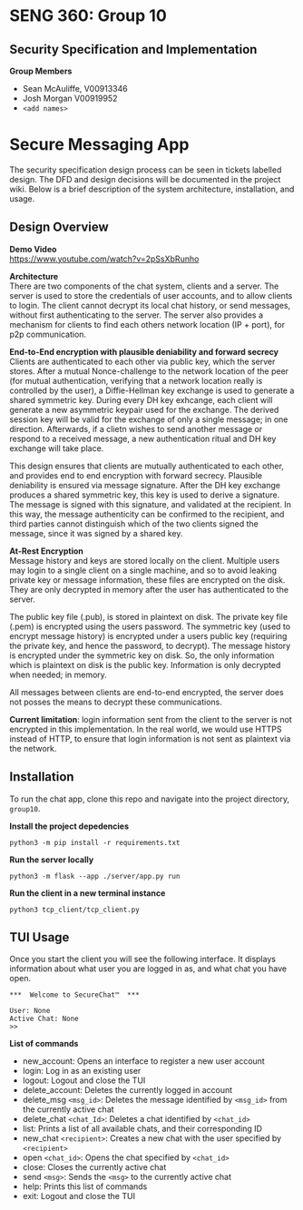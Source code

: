 # SENG 360: Group 10
## Security Specification and Implementation
**Group Members**
- Sean McAuliffe, V00913346
- Josh Morgan V00919952
- `<add names>`
# Secure Messaging App
The security specification design process can be seen in tickets labelled design. The DFD and design decisions will be documented in the project wiki. Below is a brief description of the system architecture, installation, and usage.

## Design Overview

**Demo Video**  
https://www.youtube.com/watch?v=2pSsXbRunho

**Architecture**  
There are two components of the chat system, clients and a server. The server is used to 
store the credentials of user accounts, and to allow clients to login. The client cannot decrypt its
local chat history, or send messages, without first authenticating to the server. The server also
provides a mechanism for clients to find each others network location (IP + port), for p2p communication.  

**End-to-End encryption with plausible deniability and forward secrecy**  
Clients are authenticated to each other via public key, which the server stores. After a mutual Nonce-challenge
to the network location of the peer (for mutual authentication, verifying that a network location really is controlled by the user), a Diffie-Hellman key exchange is used to generate a shared symmetric key. During every DH key exhcange, each client will generate a new asymmetric keypair used for the exchange. The derived session key will be valid for the exchange of only a single message; in one direction. Afterwards, if a clietn wishes to send another message or respond to a received message, a new authentication ritual and DH key exchange will take place.

This design ensures that clients are mutually authenticated to each other, and provides end to end encryption with forward secrecy. Plausible deniability is ensured via message signature. After the DH key exchange produces a shared symmetric key, this key is used to derive a signature. The message is signed with this signature, and validated at the recipient. In this way, the message authenticity can be confirmed to the recipient, and third parties cannot distinguish which of the two clients signed the message, since it was signed by a shared key.

**At-Rest Encryption**  
Message history and keys are stored locally on the client. Multiple users may login to a single client on a single machine, and so to avoid leaking private key or message information, these files are encrypted on the disk. They are only decrypted in memory after the user has authenticated to the server.

The public key file (.pub), is stored in plaintext on disk. The private key file (.pem) is encrypted using the users password. The symmetric key (used to encrypt message history) is encrypted under a users public key (requiring the private key, and hence the password, to decrypt). The message history is encrypted under the symmetric key on disk. So, the only information which is plaintext on disk is the public key. Information is only decrypted when needed; in memory.

All messages between clients are end-to-end encrypted, the server does not posses the means to decrypt these communications.

**Current limitation**: login information sent from the client to the server is not encrypted in this implementation. In the real world, we would use HTTPS instead of HTTP, to ensure that login information is not
sent as plaintext via the network.

## Installation
To run the chat app, clone this repo and navigate into the project directory,
`group10`.

**Install the project depedencies**
```
python3 -m pip install -r requirements.txt
```

**Run the server locally**
```
python3 -m flask --app ./server/app.py run
```

**Run the client in a new terminal instance**
```
python3 tcp_client/tcp_client.py
```

## TUI Usage
Once you start the client you will see the following interface. It displays
information about what user you are logged in as, and what chat you have open.

```
***  Welcome to SecureChat™  ***

User: None
Active Chat: None
>> 
```

**List of commands**
- new_account: Opens an interface to register a new user account
- login: Log in as an existing user
- logout: Logout and close the TUI
- delete_account: Deletes the currently logged in account
- delete_msg `<msg_id>`: Deletes the message identified by `<msg_id>` from the currently active chat
- delete_chat `<chat_Id>`: Deletes a chat identified by `<chat_id>`
- list: Prints a list of all available chats, and their corresponding ID
- new_chat `<recipient>`: Creates a new chat with the user specified by `<recipient>`
- open `<chat_id>`: Opens the chat specified by `<chat_id>`
- close: Closes the currently active chat
- send `<msg>`: Sends the `<msg>` to the currently active chat
- help: Prints this list of commands
- exit: Logout and close the TUI
